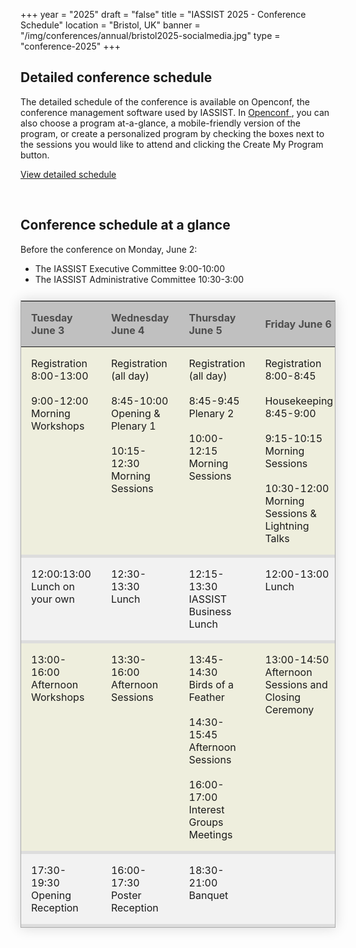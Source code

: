 +++
year = "2025"
draft = "false"
title = "IASSIST 2025 - Conference Schedule"
location = "Bristol, UK"
banner = "/img/conferences/annual/bristol2025-socialmedia.jpg"
type = "conference-2025"
+++

## Detailed conference schedule

The detailed schedule of the conference is available on Openconf, the conference management software used by IASSIST. In [Openconf <span class="fas fa-external-link-alt"></span>](https://www.openconf.org/iassist2025/openconf.php), you can also choose a program at-a-glance, a mobile-friendly version of the program, or create a personalized program by checking the boxes next to the sessions you would like to attend and clicking the Create My Program button. <!--A local copy of the program is available on IASSIST's website.-->

<a class="btn btn-template-main" href="https://www.openconf.org/iassist2025/modules/request.php?module=oc_program&action=program.php&p=program" target="_blank" >View detailed schedule <span class="fas fa-external-link-alt"></span></a>

<!--
Please note the collection is still growing and presentations are still being added to the community.

<a class="btn btn-template-main" href="https://zenodo.org/communities/iassist2025/records?q=&l=list&p=1&s=10&sort=conference-desc" target="_blank" >Presentations on Zenodo <span class="fas fa-external-link-alt"></span></a>

Abstracts with links to Zenodo are also available in the [**annual conference archive**](/conferences/archive/2024-halifax/).
-->

<br />


## Conference schedule at a glance

Before the conference on Monday, June 2:

- The IASSIST Executive Committee 9:00-10:00
- The IASSIST Administrative Committee 10:30-3:00

<!--Panels and sessions take place during the Concurrent Sessions.-->

<style>
  table.schedule {
    border-collapse: collapse;
    margin: 25px 0;
	border: 1px solid #aaa;
    box-shadow: 0 0 20px rgba(0, 0, 0, 0.15);
    background-color:#eed;
    width:100%;
    table-layout:fixed;
    }
  table.schedule thead th {
    background-color: silver; 
	padding: 1em;
	text-align: left;
	color: #4d4d4d;
	}
  table.schedule tbody tr {
    border-bottom: 5px solid #ddd;
	}
  table.schedule tbody tr:nth-child(even) {
    background-color: #f2f2f2;
	}
  table.schedule tbody td {
    padding: 1em;
	vertical-align: top;
    }
  table.schedule tbody tr.active-row {
    font-weight: bold;
	}
</style>

<table class="schedule">
<thead>
	<tr>
	  <th>Tuesday June 3</th>
	  <th>Wednesday June 4</th>
	  <th>Thursday June 5</th>
	  <th>Friday June 6</th>
	</tr>
</thead>
<tbody><!--
	<tr>
	  <td></td>
	  <td>8:00-12:30<br />Registration, Plenary, and Morning Sessions</td>
	  <td>8:00-12:30<br />Registration, Plenary, and Morning Sessions</td>
	  <td>8:00-12:30<br />Registration and Morning Sessions</td>
	</tr>-->
	<tr>
	  <td>Registration<br />8:00-13:00<br /><br />9:00-12:00<br />Morning Workshops</td>
	  <td>Registration<br />(all day)<br /><br />8:45-10:00<br />Opening &amp; Plenary 1<br /><br />10:15-12:30<br />Morning Sessions</td>
	  <td>Registration<br />(all day)<br /><br />8:45-9:45<br />Plenary 2<br /><br />10:00-12:15<br />Morning Sessions</td>
	  <td>Registration<br />8:00-8:45<br /><br />Housekeeping<br />8:45-9:00<br /><br />9:15-10:15<br />Morning Sessions <br /><br 7>10:30-12:00<br 7>Morning Sessions &amp; Lightning Talks</td>
	</tr>
	<tr>
	  <td>12:00:13:00<br />Lunch on your own</td>
	  <td>12:30-13:30<br />Lunch</td>
	  <td>12:15-13:30<br />IASSIST Business Lunch</td>
	  <td>12:00-13:00<br />Lunch</td>
	</tr>
	<tr>
	  <td>13:00-16:00<br />Afternoon Workshops</td>
	  <td>13:30-16:00<br />Afternoon Sessions</td>
	  <td>13:45-14:30<br />Birds of a Feather<br /><br />14:30-15:45<br />Afternoon Sessions<br /><br />16:00-17:00<br />Interest Groups Meetings</td>
	  <td>13:00-14:50<br />Afternoon Sessions and Closing Ceremony</td>
	</tr>
	<tr>
	  <td>17:30-19:30<br />Opening Reception</td>
	  <td>16:00-17:30<br />Poster Reception</td>
	  <td>18:30-21:00<br />Banquet</td>
	  <td></td>
	</tr>
</tbody>
</table>


<!--
Time|Tuesday June 3|Wednesday June 4|Thursday June 5|Friday June 6|
---|---|---|---|---|
8:00-9:00|Registration|Registration|Registration|Registration 9:00|
   |   |   |   |   |
   |   |   |   |   |
9:00-10:30|**_Workshops (9:00-12:00)_**|Fireside chat with guest speakers|**Fireside chat with local data groups**|**Concurrent Sessions E**|
   |   |   |   |   |
   |   |   |   |   |
10:30-11:00| workshops continue|Break|Break|Break|
   |   |   |   |   |
   |   |   |   |   |
11:00-12:30| workshops continue|**_Interest and Regional Groups_**|**Concurrent Sessions C**|**Concurrent Sessions F**|
   |   |   |   |   |
   |   |   |   |   |
12:30-13:30|Lunch on your own|**_Lunch_**|**IASSIST Business Lunch (until 2)**|Lunch|
   |   |   |   |   |
   |   |   |   |   |
13:30-15:00|**_Workshops (13:00-16:00)_**, also DDI Alliance Annual Mtg (13:00-17:00)|**Concurrent Sessions A**|**_Birds of a Feather_** (starting at 2)|**Lightning Talks & Closing Ceremony**|
   |   |   |   |   |
   |   |   |   |   |
15:00-15:30| workshops continue|Break|Break|End of conference|
   |   |   |   |   |
   |   |   |   |   |
15:30-17:00| workshops continue|**Concurrent Sessions B**|**Concurrent Sessions D**|
   |   |   |   |   |
   |   |   |   |   |
17:00-18:00| |**_Poster Session_**|
   |   |   |   |   |
   |   |   |   |   |
18:00-21:00|**_Reception_** (18:00-20:00)|Dinner on your own|**_Banquet_**|
-->
